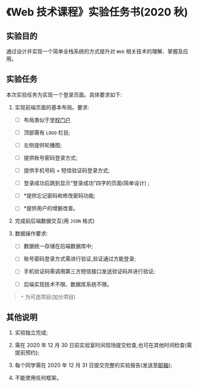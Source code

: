 # 《Web 技术课程》实验任务书(2020 秋)

## 实验目的

通过设计并实现一个简单全栈系统的方式提升对 `Web` 相关技术的理解、掌握及应用。

## 实验任务

本次实验任务为实现一个登录页面。具体要求如下:

1.  实现前端页面的基本布局。要求:

    - [ ] 布局类似于[学校门户](http://my.csu.edu.cn/login/index.jsp)

    - [ ] 顶部需有 `LOGO` 栏目;

    - [ ] 左侧提供轮播图;

    - [ ] 提供账号密码登录方式;

    - [ ] 提供手机号码 + 短信验证码登录方式;

    - [ ] 登录成功后跳到显示“登录成功”四字的页面(简单设计) ;

    - [ ] *提供忘记密码和修改密码功能;

    - [ ] *提供用户的增删改查。

2.  完成前后端数据交互(用 `JSON` 格式)

3.  数据操作要求:

    - [ ] 数据统一存储在后端数据库中;

    - [ ] 账号密码登录方式需进行验证,验证通过方能登录;

    - [ ] 手机验证码需调用第三方短信接口发送验证码并进行验证;

    - [ ] 后端实现技术不限、数据库系统不限。

> `*` 为可选项目(加分项目)

## 其他说明

1.	实验独立完成;

2.	需在 2020 年 12 月 30 日前实验室时间现场提交检查,也可在其他时间检查(需提前预约);

3.	每个同学需在 2020 年 12 月 31 日提交完整的实验报告(发送至[邮箱](vlab@163.com));

4.	不能使用任何框架。
